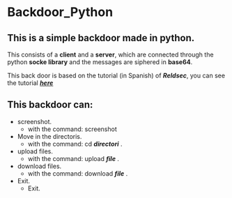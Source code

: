 # Backdoor_Python

## This is a simple backdoor made in python.
This consists of a __client__ and a __server__, which are connected through the python __socke library__ and the messages are siphered in __base64__.

This back door is based on the tutorial (in Spanish) of __*Reldsec*__, you can see the tutorial __*[here](https://www.youtube.com/watch?v=-fAgqnRUfgc&list=PLeuUuGhWW9KTlw97Atgl3xisIj5JgZTmg&index=1)*__

## This backdoor can:
   -  screenshot. 
      - with the command: screenshot
   -  Move in the directoris.
      -  with the command: cd __*directori*__ .
   -  upload files.
      - with the command: upload __*file*__ .
   -  download files. 
      - with the command: download __*file*__ .
   - Exit.
      - Exit.
